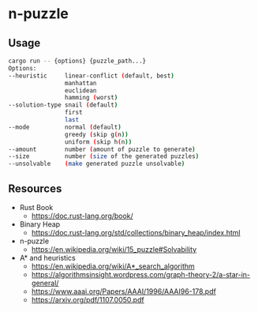 # n-puzzle

## Usage

```bash
cargo run -- {options} {puzzle_path...}
Options:
--heuristic     linear-conflict (default, best)
                manhattan
                euclidean
                hamming (worst)
--solution-type snail (default)
                first
                last
--mode          normal (default)
                greedy (skip g(n))
                uniform (skip h(n))
--amount        number (amount of puzzle to generate)
--size          number (size of the generated puzzles)
--unsolvable    (make generated puzzle unsolvable)
```

## Resources

* Rust Book
    * https://doc.rust-lang.org/book/
* Binary Heap
    * https://doc.rust-lang.org/std/collections/binary_heap/index.html
* n-puzzle
    * https://en.wikipedia.org/wiki/15_puzzle#Solvability
* A* and heuristics
    * https://en.wikipedia.org/wiki/A*_search_algorithm
    * https://algorithmsinsight.wordpress.com/graph-theory-2/a-star-in-general/
    * https://www.aaai.org/Papers/AAAI/1996/AAAI96-178.pdf
    * https://arxiv.org/pdf/1107.0050.pdf
